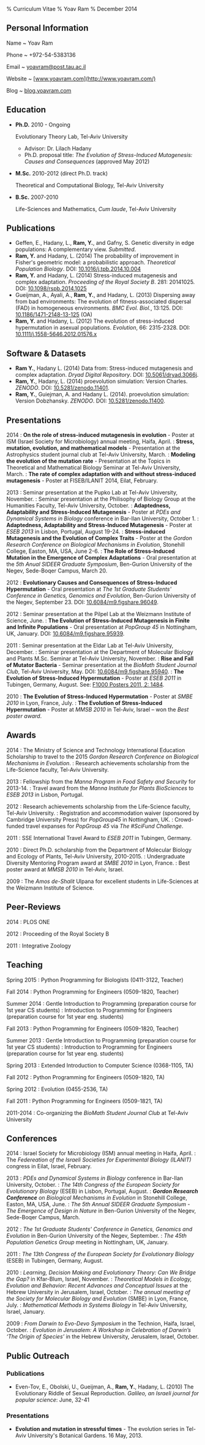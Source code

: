 % Curriculum Vitae 
% Yoav Ram
% December 2014

## Personal Information

Name
  ~ Yoav Ram

Phone
  ~ +972-54-5383136

Email
  ~ yoavram@post.tau.ac.il

Website
  ~ [www.yoavram.com](http://www.yoavram.com/)
  
Blog
  ~ [blog.yoavram.com](http://blog.yoavram.com/)

## Education

*   **Ph.D.** 2010 - Ongoing

    Evolutionary Theory Lab, Tel-Aviv University

    -   Advisor: Dr. Lilach Hadany
    -   Ph.D. proposal title: *The Evolution of Stress-Induced Mutagenesis: Causes and Consequences* (approved May 2012)

*   **M.Sc.** 2010-2012 (direct Ph.D. track)

    Theoretical and Computational Biology, Tel-Aviv University

*   **B.Sc.** 2007-2010

    Life-Sciences and Mathematics, *Cum laude*, Tel-Aviv University

## Publications

*   Geffen, E., Hadany, L., **Ram, Y.**, and Gafny, S. Genetic diversity in edge populations: A complementary view. *Submitted*.
*   **Ram, Y.** and Hadany, L. (2014) The probability of improvement in Fisher's geometric model: a probabilistic approach. *Theoretical Population Biology*. DOI: [10.1016/j.tpb.2014.10.004](http://dx.doi.org/10.1016/j.tpb.2014.10.004)
*   **Ram, Y.** and Hadany, L. (2014) Stress-induced mutagenesis and complex adaptation. *Proceeding of the Royal Society B*. 281: 20141025. DOI: [10.1098/rspb.2014.1025](http://dx.doi.org/10.1098/rspb.2014.1025)
*   Gueijman, A., Ayali, A., **Ram, Y.**, and Hadany, L. (2013) Dispersing away from bad environments: The evolution of fitness-associated dispersal (FAD) in homogeneous environments. *BMC Evol. Biol.*, 13:125. DOI: [10.1186/1471-2148-13-125](http://dx.doi.org/10.1186/1471-2148-13-125) (OA)
*   **Ram, Y.** and Hadany, L. (2012) The evolution of stress-induced hypermutation in asexual populations. *Evolution*, 66: 2315-2328. DOI: [10.1111/j.1558-5646.2012.01576.x](http://dx.doi.org/10.1111/j.1558-5646.2012.01576.x)

## Software & Datasets

*   **Ram Y.**, Hadany L. (2014) Data from: Stress-induced mutagenesis and complex adaptation. *Dryad Digital Repository*. DOI: [10.5061/dryad.3066j](http://dx.doi.org/10.5061/dryad.3066j).
*   **Ram, Y.**, Hadany, L. (2014) proevolution simulation: Version Charles. *ZENODO*.  DOI: [10.5281/zenodo.11401](http://dx.doi.org/10.5281/zenodo.11401).
*   **Ram, Y.**, Guiejman, A. and Hadany L. (2014). proevolution simulation: Version Dobzhansky. *ZENODO*. DOI: [10.5281/zenodo.11400](http://dx.doi.org/10.5281/zenodo.11400).

## Presentations
2014
:   **On the role of stress-induced mutagenesis in evolution** - Poster at ISM (Israel Society for Microbiology) annual meeting, Haifa, April.
:   **Stress, mutation, evolution, and mathematical models** - Presentation at the Astrophysics student journal club at Tel-Aviv University, March.
:   **Modeling the evolution of the mutation rate** - Presentation at the Topics in Theoretical and Mathematical Biology Seminar at Tel-Aviv University, March.
:   **The rate of complex adaptation with and without stress-induced mutagenesis** - Poster at FISEB/ILANIT 2014, Eilat, February.

2013
:   Seminar presentation at the Pupko Lab at Tel-Aviv University, November.
:   Seminar presentation at the Philisophy of Biology Group at the Humanities Faculty, Tel-Aviv University, October.
:   **Adaptedness, Adaptability and Stress-Induced Mutagenesis** - Poster at *PDEs and Dynamical Systems in Biology* conference in Bar-Ilan University, October 1.
:   **Adaptedness, Adaptability and Stress-Induced Mutagenesis** - Poster at *ESEB 2013* in Lisbon, Portugal, August 19-24.
:   **Stress-induced Mutagenesis and the Evolution of Complex Traits** - Poster at the *Gordon Research Conference on Biological Mechanisms in Evolution*, Stonehill College, Easton, MA, USA, June 2-6.
:   **The Role of Stress-Induced Mutation in the Emergence of Complex Adaptations** - Oral presentation at the *5th Anual SIDEER Graduate Symposium*, Ben-Gurion University of the Negev, Sede-Boqer Campus, March 20.

2012
:    **Evolutionary Causes and Consequences of Stress-Induced Hypermutation** - Oral presentation at *The 1st Graduate Students' Conference in Genetics, Genomics and Evolution*, Ben-Gurion University of the Negev, September 23. DOI: [10.6084/m9.figshare.96049](http://dx.doi.org/10.6084/m9.figshare.96049).

2012
:    Seminar presentation at the Pilpel Lab at the Weizmann Institute of Science, June.
:    **The Evolution of Stress-Induced Mutagenesis in Finite and Infinite Populations** - Oral presentation at *PopGroup 45* in Nottingham, UK, January. DOI: [10.6084/m9.figshare.95939](http://dx.doi.org/10.6084/m9.figshare.96049).

2011
:    Seminar presentation at the Eldar Lab at Tel-Aviv University, December.
:    Seminar presentation at the Department of Molecular Biology and Plants M.Sc. Seminar at Tel-Aviv University, November.
:    **Rise and Fall of Mutator Bacteria** - Seminar presentation at the *BioMath Student Journal Club*, Tel-Aviv University, May. DOI: [10.6084/m9.figshare.95940](http://dx.doi.org/10.6084/m9.figshare.95940).
:    **The Evolution of Stress-Induced Hypermutation** - Poster at *ESEB 2011* in Tubingen, Germany, August. See: [F1000 Posters 2011, 2: 1484](http://f1000.com/posters/browse/summary/2211).

2010
:    **The Evolution of Stress-Induced Hypermutation** - Poster at *SMBE 2010* in Lyon, France, July.
:    **The Evolution of Stress-Induced Hypermutation** - Poster at *MMSB 2010* in Tel-Aviv, Israel – won the *Best poster award*.

## Awards
2014
:    The Ministry of Science and Technology International Education Scholarship to travel to the 2015 *Gordon Research Conference on Biological Mechanisms in Evolution*.
:    Research achievements scholarship from the Life-Science faculty, Tel-Aviv University.

2013
:    Fellowship from the *Manna Program in Food Safety and Security* for 2013-14.
:    Travel award from the *Manna Institute for Plants BioSciences* to *ESEB 2013* in Lisbon, Portugal.

2012
:    Research achievements scholarship from the Life-Science faculty, Tel-Aviv University.
:    Registration and accommodation waiver (sponsored by Cambridge University Press) for *PopGroup45* in Nottingham, UK.
:    Crowd-funded travel expanses for *PopGroup 45* via *The #SciFund Challenge*.

2011
:    SSE International Travel Award to *ESEB 2011* in Tubingen, Germany.

2010
:    Direct Ph.D. scholarship from the Department of Molecular Biology and Ecology of Plants, Tel-Aviv University, 2010-2015.
:    Undergraduate Diversity Mentoring Program award at *SMBE 2010* in Lyon, France.
:    Best poster award at *MMSB 2010* in Tel-Aviv, Israel.

2009
:    The *Amos de-Shalit* Ulpana for excellent students in Life-Sciences at the Weizmann Institute of Science.

## Peer-Reviews
2014
:    PLOS ONE 

2012
:    Proceeding of the Royal Society B

2011
:    Integrative Zoology

## Teaching

Spring 2015
:    Python Programming for Biologists (0411-3122, Teacher)

Fall 2014
:    Python Programming for Engineers (0509-1820, Teacher)

Summer 2014
:    Gentle Introduction to Programming (preparation course for 1st year CS students)
:    Introduction to Programming for Engineers (preparation course for 1st year eng. students)

Fall 2013
:    Python Programming for Engineers (0509-1820, Teacher)

Summer 2013
:    Gentle Introduction to Programming (preparation course for 1st year CS students)
:    Introduction to Programming for Engineers (preparation course for 1st year eng. students)

Spring 2013
:    Extended Introduction to Computer Science (0368-1105, TA)

Fall 2012 
:    Python Programming for Engineers (0509-1820, TA)

Spring 2012
:    Evolution (0455-2536, TA)

Fall 2011 
:    Python Programming for Engineers (0509-1821, TA)

2011-2014
:    Co-organizing the *BioMath Student Journal Club* at Tel-Aviv University

## Conferences
2014
:    Israel Society for Microbiology (ISM) annual meeting in Haifa, April.
:    The *Federeation of the Israeli Societies for Experimental Biology (ILANIT)* congress in Eilat, Israel, February.

2013
:    *PDEs and Dynamical Systems in Biology* conference in Bar-Ilan University, October.
:    *The 14th Congress of the European Society for Evolutionary Biology* (ESEB) in Lisbon, Portugal, August.
:    ***Gordon Research Conference** on Biological Mechanisms in Evolution* in Stonehill College, Easton, MA, USA, June.
:    *The 5th Annual SIDEER Graduate Symposium - The Emergence of Design in Nature* in Ben-Gurion University of the Negev, Sede-Boqer Campus, March.

2012
:    *The 1st Graduate Students' Conference in Genetics, Genomics and Evolution* in Ben-Gurion University of the Negev, September.
:    *The 45th Population Genetics Group* meeting in Nottingham, UK, January.

2011
:    *The 13th Congress of the European Society for Evolutionary Biology* (ESEB) in Tubingen, Germany, August.

2010
:    *Learning, Decision Making and Evolutionary Theory: Can We Bridge the Gap?* in Kfar-Blum, Israel, November.
:    *Theoretical Models in Ecology, Evolution and Behavior: Recent Advances and Conceptual Issues* at the Hebrew University in Jerusalem, Israel, October.
:    *The annual meeting of the Society for Molecular Biology and Evolution* (SMBE) in Lyon, France, July.
:    *Mathematical Methods in Systems Biology* in Tel-Aviv University, Israel, January.

2009
:    *From Darwin to Evo-Devo Symposium* in the Technion, Haifa, Israel, October.
:    *Evolution in Jerusalem: A Workshop in Celebration of Darwin’s ‘The Origin of Species’* in the Hebrew University, Jerusalem, Israel, October.

## Public Outreach

### Publications

*   Even-Tov, E., Obolski, U., Gueijman, A., **Ram, Y.**, Hadany, L. (2010) The Evolutionary Riddle of Sexual Reproduction. *Galileo, an Israeli journal for popular science*: June, 32-41

### Presentations

* **Evolution and mutation in stressful times** - The evolution series in Tel-Aviv University's Botanical Gardens. 16 May, 2013.